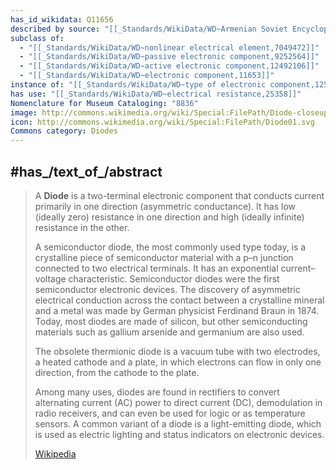 ```yaml
---
has_id_wikidata: Q11656
described by source: "[[_Standards/WikiData/WD~Armenian Soviet Encyclopedia,2657718]]"
subclass of:
  - "[[_Standards/WikiData/WD~nonlinear electrical element,7049472]]"
  - "[[_Standards/WikiData/WD~passive electronic component,9252564]]"
  - "[[_Standards/WikiData/WD~active electronic component,12492106]]"
  - "[[_Standards/WikiData/WD~electronic component,11653]]"
instance of: "[[_Standards/WikiData/WD~type of electronic component,125517960]]"
has use: "[[_Standards/WikiData/WD~electrical resistance,25358]]"
Nomenclature for Museum Cataloging: "8836"
image: http://commons.wikimedia.org/wiki/Special:FilePath/Diode-closeup.jpg
icon: http://commons.wikimedia.org/wiki/Special:FilePath/Diode01.svg
Commons category: Diodes
---
```



## #has_/text_of_/abstract 

> A **Diode** is a two-terminal electronic component that conducts current primarily in one direction (asymmetric conductance). It has low (ideally zero) resistance in one direction and high (ideally infinite) resistance in the other.
>
> A semiconductor diode, the most commonly used type today, is a crystalline piece of semiconductor material with a p–n junction connected to two electrical terminals. It has an exponential current–voltage characteristic. Semiconductor diodes were the first semiconductor electronic devices. The discovery of asymmetric electrical conduction across the contact between a crystalline mineral and a metal was made by German physicist Ferdinand Braun in 1874. Today, most diodes are made of silicon, but other semiconducting materials such as gallium arsenide and germanium are also used.
>
> The obsolete thermionic diode is a vacuum tube with two electrodes, a heated cathode and a plate, in which electrons can flow in only one direction, from the cathode to the plate.
>
> Among many uses, diodes are found in rectifiers to convert alternating current (AC) power to direct current (DC), demodulation in radio receivers, and can even be used for logic or as temperature sensors. A common variant of a diode is a light-emitting diode, which is used as electric lighting and status indicators on electronic devices.
>
> [Wikipedia](https://en.wikipedia.org/wiki/Diode) 


